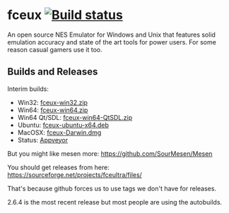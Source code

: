 # fceux [![Build status](https://ci.appveyor.com/api/projects/status/github/TASEmulators/fceux?branch=master&svg=true)](https://ci.appveyor.com/project/zeromus/fceux)

An open source NES Emulator for Windows and Unix that features solid emulation accuracy and state of the art tools for power users. For some reason casual gamers use it too.

## Builds and Releases

Interim builds:
* Win32: [fceux-win32.zip](https://github.com/TASEmulators/fceux/releases/download/interim-build/fceux-win32.zip)
* Win64: [fceux-win64.zip](https://github.com/TASEmulators/fceux/releases/download/interim-build/fceux-win64.zip)
* Win64 Qt/SDL: [fceux-win64-QtSDL.zip](https://github.com/TASEmulators/fceux/releases/download/interim-build/fceux-win64-QtSDL.zip)
* Ubuntu: [fceux-ubuntu-x64.deb](https://github.com/TASEmulators/fceux/releases/download/interim-build/fceux-ubuntu-x64.deb)
* MacOSX: [fceux-Darwin.dmg](https://github.com/TASEmulators/fceux/releases/download/interim-build/fceux-Darwin.dmg)
* Status: [Appveyor](https://ci.appveyor.com/project/zeromus/fceux/)

But you might like mesen more: https://github.com/SourMesen/Mesen 

You should get releases from here: https://sourceforge.net/projects/fceultra/files/

That's because github forces us to use tags we don't have for releases.

2.6.4 is the most recent release but most people are using the autobuilds.
